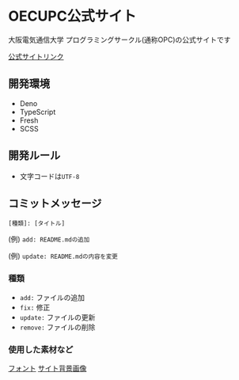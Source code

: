 # OECUPC公式サイト

大阪電気通信大学 プログラミングサークル(通称OPC)の公式サイトです

[公式サイトリンク](https://oecupc.github.io/opcofficial/index.html)

## 開発環境
- Deno
- TypeScript
- Fresh
- SCSS

## 開発ルール
- 文字コードは`UTF-8`

## コミットメッセージ
`[種類]: [タイトル]`

(例) `add: README.mdの追加`

(例) `update: README.mdの内容を変更`

### 種類
- `add:` ファイルの追加
- `fix:` 修正
- `update:` ファイルの更新
- `remove:` ファイルの削除

### 使用した素材など
[フォント](https://fonts.google.com/specimen/Zen+Maru+Gothic)
[サイト背景画像](https://www.svgbackgrounds.com/)